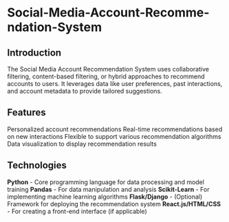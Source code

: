 # Social-Media-Account-Recomme-ndation-System

## Introduction
The Social Media Account Recommendation System uses collaborative filtering, content-based filtering, or hybrid approaches to recommend accounts to users. It leverages data like user preferences, past interactions, and account metadata to provide tailored suggestions.

## Features
Personalized account recommendations
Real-time recommendations based on new interactions
Flexible to support various recommendation algorithms
Data visualization to display recommendation results

## Technologies
**Python** - Core programming language for data processing and model training
**Pandas** - For data manipulation and analysis
**Scikit-Learn** - For implementing machine learning algorithms
**Flask/Django** - (Optional) Framework for deploying the recommendation system
**React.js/HTML/CSS** - For creating a front-end interface (if applicable)
